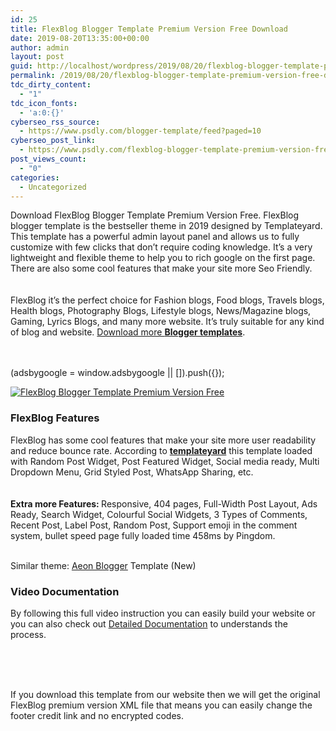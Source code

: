 ```yaml
---
id: 25
title: FlexBlog Blogger Template Premium Version Free Download
date: 2019-08-20T13:35:00+00:00
author: admin
layout: post
guid: http://localhost/wordpress/2019/08/20/flexblog-blogger-template-premium-version-free-download/
permalink: /2019/08/20/flexblog-blogger-template-premium-version-free-download/
tdc_dirty_content:
  - "1"
tdc_icon_fonts:
  - 'a:0:{}'
cyberseo_rss_source:
  - https://www.psdly.com/blogger-template/feed?paged=10
cyberseo_post_link:
  - https://www.psdly.com/flexblog-blogger-template-premium-version-free-download
post_views_count:
  - "0"
categories:
  - Uncategorized
---
```

<span>Download FlexBlog Blogger Template Premium Version Free. FlexBlog blogger template is the bestseller theme in 2019 designed by Templateyard. This template has a powerful admin layout panel and allows us to fully customize with few clicks that don’t require coding knowledge. It’s a very lightweight and flexible theme to help you to rich google on the first page. There are also some cool features that make your site more Seo Friendly.</span>  
<span><br /></span>  
<span>FlexBlog it’s the perfect choice for Fashion blogs, Food blogs, Travels blogs, Health blogs, Photography Blogs, Lifestyle blogs, News/Magazine blogs, Gaming, Lyrics Blogs, and many more website. It’s truly suitable for any kind of blog and website. <a href="https://www.bilimtook.com/" target="_blank" rel="noopener noreferrer">Download more <b>Blogger templates</b></a>.</span>  
<span><br /></span>

<ins class="adsbygoogle" data-ad-client="ca-pub-9998886189018153" data-ad-format="fluid" data-ad-layout="in-article" data-ad-slot="6958440574"></ins>  
(adsbygoogle = window.adsbygoogle || []).push({});

<div class="separator">
  <a href="https://i1.wp.com/www.psdly.com/wp-content/uploads/2019/08/Download-Free-FlexBlog-Blogger-Template-Premium.jpg?ssl=1" data-elementor-open-lightbox="no"><img title="FlexBlog Blogger Template" src="https://i1.wp.com/www.psdly.com/wp-content/uploads/2019/08/Download-Free-FlexBlog-Blogger-Template-Premium.jpg?ssl=1" alt="FlexBlog Blogger Template Premium Version Free" border="0" data-original-height="600" data-original-width="800" data-recalc-dims="1" /></a>
</div>

### <span>FlexBlog Features</span>

<div readability="6.7268292682927">
  <span>FlexBlog has some cool features that make your site more user readability and reduce bounce rate.&nbsp;</span><span>According to <b><a href="https://www.psdly.com/" target="_blank" rel="noopener noreferrer">templateyard</a></b> this template loaded with&nbsp;</span><span>Random Post Widget,&nbsp;</span><span>Post Featured Widget,&nbsp;</span><span>Social media ready,&nbsp;</span><span>Multi Dropdown Menu,&nbsp;</span><span>Grid Styled Post,&nbsp;</span><span>WhatsApp Sharing, etc.</span><br /><span><br /></span><br /><span><b>Extra more Features: </b>Responsive, 404 pages, Full-Width Post Layout, Ads Ready, Search Widget, Colourful Social Widgets, 3 Types of Comments, Recent Post, Label Post, Random Post, Support emoji in the comment system, bullet speed page fully loaded time 458ms by Pingdom.</span><br /><span><br /></span></p> 
  
  <p>
    <span>Similar theme:&nbsp;<a href="https://www.psdly.com/2020/01/aeon-blogger-template-premium.html" target="_blank" rel="noopener noreferrer">Aeon Blogger</a> Template (New)</span>
  </p>
  
  <h3>
    <span>Video Documentation</span>
  </h3>
</div>

<div>
  <span>By following this full&nbsp;</span><span>video</span><span>&nbsp;</span><span>instruction you can easily build your website or you can also check out&nbsp;</span><span><a href="https://bit.ly/2Us5Jm7" target="_blank" rel="nofollow noopener noreferrer">Detailed Documentation</a>&nbsp;to understands the process.</span>
</div>

<span>&nbsp;</span>



<noscript>
</noscript>

<span><br /></span>  
<span>If you download this template from our website then we will get the original FlexBlog premium version XML file that means you can easily change the footer credit link and no encrypted codes.</span>  
<span><br /></span>